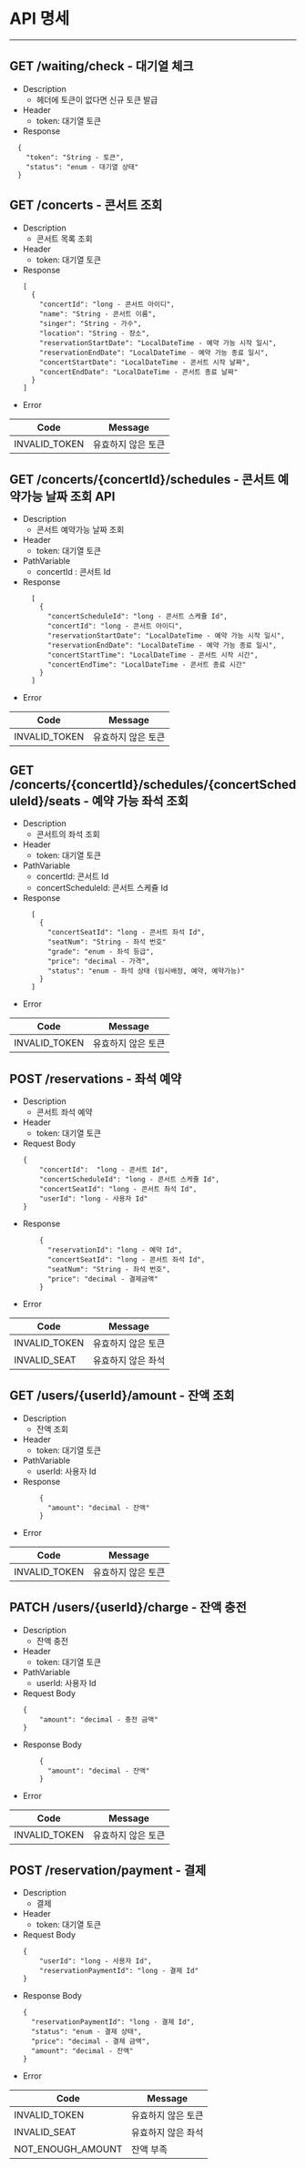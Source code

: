 # API 명세

---

## GET /waiting/check - 대기열 체크

- Description
    - 헤더에 토큰이 없다면 신규 토큰 발급
- Header
    - token: 대기열 토큰
- Response

```
  {
    "token": "String - 토큰",
    "status": "enum - 대기열 상태"
  }
```

## GET /concerts - 콘서트 조회

- Description
    - 콘서트 목록 조회
- Header
    - token: 대기열 토큰
- Response
  ```
  [
    {
      "concertId": "long - 콘서트 아이디",
      "name": "String - 콘서트 이름",
      "singer": "String - 가수",
      "location": "String - 장소",
      "reservationStartDate": "LocalDateTime - 예약 가능 시작 일시",
      "reservationEndDate": "LocalDateTime - 예약 가능 종료 일시",
      "concertStartDate": "LocalDateTime - 콘서트 시작 날짜",
      "concertEndDate": "LocalDateTime - 콘서트 종료 날짜"
    }
  ]
  ```
- Error

| Code          | Message    |
|---------------|------------|
| INVALID_TOKEN | 유효하지 않은 토큰 |

## GET /concerts/{concertId}/schedules - 콘서트 예약가능 날짜 조회 API

- Description
    - 콘서트 예약가능 날짜 조회
- Header
    - token: 대기열 토큰
- PathVariable
    - concertId : 콘서트 Id
- Response
  ```
    [
      {
        "concertScheduleId": "long - 콘서트 스케쥴 Id",
        "concertId": "long - 콘서트 아이디",
        "reservationStartDate": "LocalDateTime - 예약 가능 시작 일시",
        "reservationEndDate": "LocalDateTime - 예약 가능 종료 일시",
        "concertStartTime": "LocalDateTime - 콘서트 시작 시간",
        "concertEndTime": "LocalDateTime - 콘서트 종료 시간"
      }
    ]
  ```
- Error

| Code          | Message    |
|---------------|------------|
| INVALID_TOKEN | 유효하지 않은 토큰 |

## GET /concerts/{concertId}/schedules/{concertScheduleId}/seats - 예약 가능 좌석 조회

- Description
    - 콘서트의 좌석 조회
- Header
    - token: 대기열 토큰
- PathVariable
    - concertId: 콘서트 Id
    - concertScheduleId: 콘서트 스케쥴 Id
- Response
  ```
    [
      {
        "concertSeatId": "long - 콘서트 좌석 Id",
        "seatNum": "String - 좌석 번호"
        "grade": "enum - 좌석 등급",
        "price": "decimal - 가격",
        "status": "enum - 좌석 상태 (임시배정, 예약, 예약가능)"
      }
    ]
  ```
- Error

| Code          | Message    |
|---------------|------------|
| INVALID_TOKEN | 유효하지 않은 토큰 |

## POST /reservations - 좌석 예약

- Description
    - 콘서트 좌석 예약
- Header
    - token: 대기열 토큰
- Request Body
  ```
  {
      "concertId":  "long - 콘서트 Id",
      "concertScheduleId": "long - 콘서트 스케쥴 Id",
      "concertSeatId": "long - 콘서트 좌석 Id",
      "userId": "long - 사용자 Id"
  }
  ``` 
- Response
  ```
      {
        "reservationId": "long - 예약 Id",
        "concertSeatId": "long - 콘서트 좌석 Id",
        "seatNum": "String - 좌석 번호",
        "price": "decimal - 결제금액"
      }
  ```
- Error

| Code          | Message    |
|---------------|------------|
| INVALID_TOKEN | 유효하지 않은 토큰 |
| INVALID_SEAT  | 유효하지 않은 좌석 |

## GET /users/{userId}/amount - 잔액 조회

- Description
    - 잔액 조회
- Header
    - token: 대기열 토큰
- PathVariable
    - userId: 사용자 Id
- Response
  ```
      {
        "amount": "decimal - 잔액"
      }
  ```
- Error

| Code          | Message    |
|---------------|------------|
| INVALID_TOKEN | 유효하지 않은 토큰 |

## PATCH /users/{userId}/charge - 잔액 충전

- Description
    - 잔액 충전
- Header
    - token: 대기열 토큰
- PathVariable
    - userId: 사용자 Id
- Request Body
  ```
  {
      "amount": "decimal - 충전 금액"
  }
  ```
- Response Body
  ```
      {
        "amount": "decimal - 잔액"
      }
  ```
- Error

| Code          | Message    |
|---------------|------------|
| INVALID_TOKEN | 유효하지 않은 토큰 |

## POST /reservation/payment - 결제

- Description
    - 결제
- Header
    - token: 대기열 토큰
- Request Body
  ```
  {
      "userId": "long - 사용자 Id",
      "reservationPaymentId": "long - 결제 Id"
  }
  ```
- Response Body
  ```
  {
    "reservationPaymentId": "long - 결제 Id",
    "status": "enum - 결제 상태",
    "price": "decimal - 결제 금액",
    "amount": "decimal - 잔액"
  }
  ```
- Error

| Code              | Message    |
|-------------------|------------|
| INVALID_TOKEN     | 유효하지 않은 토큰 |
| INVALID_SEAT      | 유효하지 않은 좌석 |
| NOT_ENOUGH_AMOUNT | 잔액 부족      |